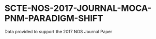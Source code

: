 # SCTE-NOS-2017-JOURNAL-MOCA-PNM-PARADIGM-SHIFT
Data provided to support the 2017 NOS Journal Paper
